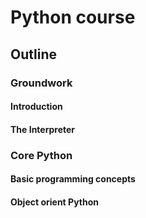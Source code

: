 # Python course

## Outline

### Groundwork
#### Introduction
#### The Interpreter
### Core Python
#### Basic programming concepts
#### Object orient Python
